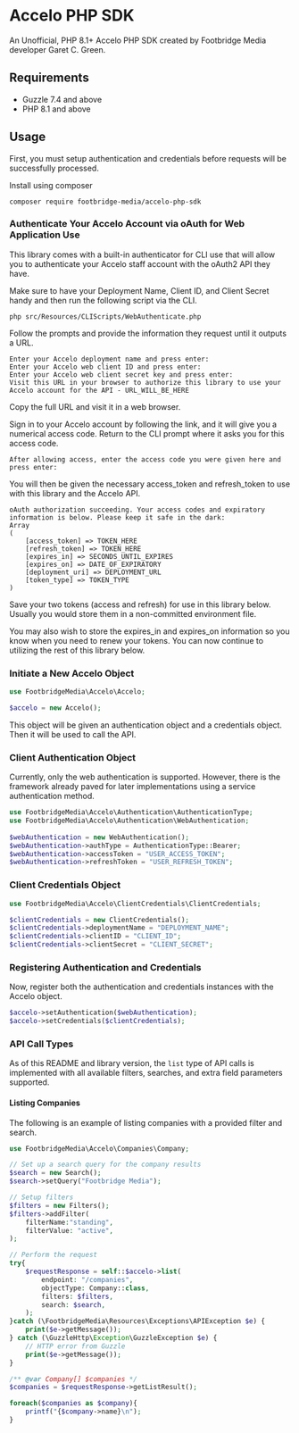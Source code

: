# Accelo PHP SDK
An Unofficial, PHP 8.1+ Accelo PHP SDK created by Footbridge Media developer Garet C. Green.

## Requirements
- Guzzle 7.4 and above
- PHP 8.1 and above

## Usage
First, you must setup authentication and credentials before requests will be successfully processed.

Install using composer
```
composer require footbridge-media/accelo-php-sdk
```

### Authenticate Your Accelo Account via oAuth for Web Application Use
This library comes with a built-in authenticator for CLI use that will allow you to authenticate your Accelo staff account with the oAuth2 API they have.

Make sure to have your Deployment Name, Client ID, and Client Secret handy and then run the following script via the CLI.
```
php src/Resources/CLIScripts/WebAuthenticate.php
```

Follow the prompts and provide the information they request until it outputs a URL. 

```
Enter your Accelo deployment name and press enter:
Enter your Accelo web client ID and press enter:
Enter your Accelo web client secret key and press enter:
Visit this URL in your browser to authorize this library to use your Accelo account for the API - URL_WILL_BE_HERE
```

Copy the full URL and visit it in a web browser.

Sign in to your Accelo account by following the link, and it will give you a numerical access code. Return to the CLI prompt where it asks you for this access code.

```
After allowing access, enter the access code you were given here and press enter: 
```

You will then be given the necessary access_token and refresh_token to use with this library and the Accelo API.

```
oAuth authorization succeeding. Your access codes and expiratory information is below. Please keep it safe in the dark:
Array                                                                                 
(                                                                                     
    [access_token] => TOKEN_HERE
    [refresh_token] => TOKEN_HERE
    [expires_in] => SECONDS_UNTIL_EXPIRES
    [expires_on] => DATE_OF_EXPIRATORY
    [deployment_uri] => DEPLOYMENT_URL
    [token_type] => TOKEN_TYPE
)
```

Save your two tokens (access and refresh) for use in this library below. Usually you would store them in a non-committed environment file.

You may also wish to store the expires_in and expires_on information so you know when you need to renew your tokens. You can now continue to utilizing the rest of this library below.

### Initiate a New Accelo Object
```php
use FootbridgeMedia\Accelo\Accelo;

$accelo = new Accelo();
```

This object will be given an authentication object and a credentials object. Then it will be used to call the API.

### Client Authentication Object
Currently, only the web authentication is supported. However, there is the framework already paved for later implementations using a service authentication method.
```php
use FootbridgeMedia\Accelo\Authentication\AuthenticationType;
use FootbridgeMedia\Accelo\Authentication\WebAuthentication;
	
$webAuthentication = new WebAuthentication();
$webAuthentication->authType = AuthenticationType::Bearer;
$webAuthentication->accessToken = "USER_ACCESS_TOKEN";
$webAuthentication->refreshToken = "USER_REFRESH_TOKEN";
```

### Client Credentials Object
```php
use FootbridgeMedia\Accelo\ClientCredentials\ClientCredentials;

$clientCredentials = new ClientCredentials();
$clientCredentials->deploymentName = "DEPLOYMENT_NAME";
$clientCredentials->clientID = "CLIENT_ID";
$clientCredentials->clientSecret = "CLIENT_SECRET";
```

### Registering Authentication and Credentials
Now, register both the authentication and credentials instances with the Accelo object.

```php
$accelo->setAuthentication($webAuthentication);
$accelo->setCredentials($clientCredentials);
```

### API Call Types
As of this README and library version, the `list` type of API calls is implemented with all available filters, searches, and extra field parameters supported. 

#### Listing Companies
The following is an example of listing companies with a provided filter and search.
```php
use FootbridgeMedia\Accelo\Companies\Company;

// Set up a search query for the company results
$search = new Search();
$search->setQuery("Footbridge Media");

// Setup filters
$filters = new Filters();
$filters->addFilter(
    filterName:"standing",
    filterValue: "active",
);

// Perform the request
try{
    $requestResponse = self::$accelo->list(
        endpoint: "/companies",
        objectType: Company::class,
        filters: $filters,
        search: $search,
    );
}catch (\FootbridgeMedia\Resources\Exceptions\APIException $e) {
    print($e->getMessage());
} catch (\GuzzleHttp\Exception\GuzzleException $e) {
    // HTTP error from Guzzle
    print($e->getMessage());
}

/** @var Company[] $companies */
$companies = $requestResponse->getListResult();

foreach($companies as $company){
    printf("{$company->name}\n");
}
```
